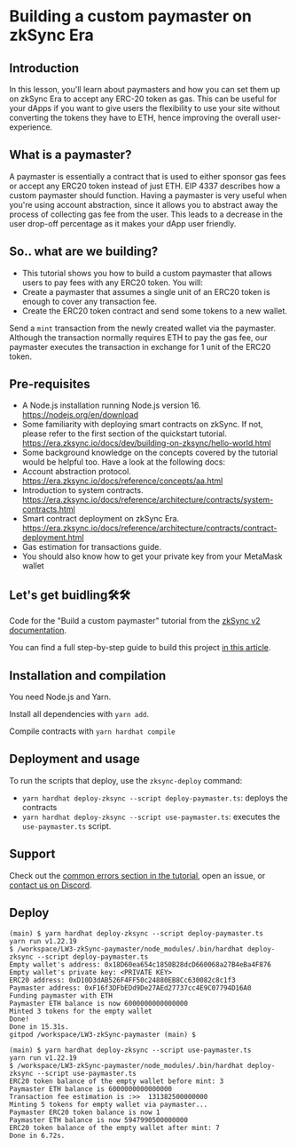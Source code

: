 # Building a custom paymaster on zkSync Era
## Introduction  

In this lesson, you'll learn about paymasters and how you can set them up on zkSync Era to accept any ERC-20 token as gas. This can be useful for your dApps if you want to give users the flexibility to use your site without converting the tokens they have to ETH, hence improving the overall user-experience.  

## What is a paymaster?  

A paymaster is essentially a contract that is used to either sponsor gas fees or accept any ERC20 token instead of just ETH. EIP 4337 describes how a custom paymaster should function. Having a paymaster is very useful when you're using account abstraction, since it allows you to abstract away the process of collecting gas fee from the user. This leads to a decrease in the user drop-off percentage as it makes your dApp user friendly.  

## So.. what are we building?

- This tutorial shows you how to build a custom paymaster that allows users to pay fees with any ERC20 token. You will:
- Create a paymaster that assumes a single unit of an ERC20 token is enough to cover any transaction fee.  
- Create the ERC20 token contract and send some tokens to a new wallet.  

Send a `mint` transaction from the newly created wallet via the paymaster. Although the transaction normally requires ETH to pay the gas fee, our paymaster executes the transaction in exchange for 1 unit of the ERC20 token.  

## Pre-requisites

- A Node.js installation running Node.js version 16. https://nodejs.org/en/download  
- Some familiarity with deploying smart contracts on zkSync. If not, please refer to the first section of the quickstart tutorial. https://era.zksync.io/docs/dev/building-on-zksync/hello-world.html  
- Some background knowledge on the concepts covered by the tutorial would be helpful too. Have a look at the following docs:  
- Account abstraction protocol. https://era.zksync.io/docs/reference/concepts/aa.html  
- Introduction to system contracts. https://era.zksync.io/docs/reference/architecture/contracts/system-contracts.html  
- Smart contract deployment on zkSync Era. https://era.zksync.io/docs/reference/architecture/contracts/contract-deployment.html  
- Gas estimation for transactions guide.   
- You should also know how to get your private key from your MetaMask wallet

## Let's get buidling🛠️🛠️

Code for the "Build a custom paymaster" tutorial from the [zkSync v2 documentation](https://v2-docs.zksync.io/dev/).

You can find a full step-by-step guide to build this project [in this article](https://v2-docs.zksync.io/dev/tutorials/custom-paymaster-tutorial.html#prerequisite).

## Installation and compilation

You need Node.js and Yarn.

Install all dependencies with `yarn add`.

Compile contracts with `yarn hardhat compile`

## Deployment and usage

To run the scripts that deploy, use the `zksync-deploy` command:

- `yarn hardhat deploy-zksync --script deploy-paymaster.ts`: deploys the contracts
- `yarn hardhat deploy-zksync --script use-paymaster.ts`: executes the `use-paymaster.ts` script.

## Support

Check out the [common errors section in the tutorial](https://v2-docs.zksync.io/dev/tutorials/custom-paymaster-tutorial.html#prerequisite), open an issue, or [contact us on Discord](https://discord.com/invite/px2aR7w).   

## Deploy

```shell
(main) $ yarn hardhat deploy-zksync --script deploy-paymaster.ts
yarn run v1.22.19
$ /workspace/LW3-zkSync-paymaster/node_modules/.bin/hardhat deploy-zksync --script deploy-paymaster.ts
Empty wallet's address: 0x18D60ea654c1850B28dcD660068a27B4eBa4F876
Empty wallet's private key: <PRIVATE KEY>
ERC20 address: 0xD10D3dAB526F4FF50c24880EB8Cc630082c8c1f3
Paymaster address: 0xF16f3DFbEDd9De27AEd27737cc4E9C07794D16A0
Funding paymaster with ETH
Paymaster ETH balance is now 6000000000000000
Minted 3 tokens for the empty wallet
Done!
Done in 15.31s.
gitpod /workspace/LW3-zkSync-paymaster (main) $ 
```

```shell
(main) $ yarn hardhat deploy-zksync --script use-paymaster.ts
yarn run v1.22.19
$ /workspace/LW3-zkSync-paymaster/node_modules/.bin/hardhat deploy-zksync --script use-paymaster.ts
ERC20 token balance of the empty wallet before mint: 3
Paymaster ETH balance is 6000000000000000
Transaction fee estimation is :>>  131382500000000
Minting 5 tokens for empty wallet via paymaster...
Paymaster ERC20 token balance is now 1
Paymaster ETH balance is now 5947990500000000
ERC20 token balance of the empty wallet after mint: 7
Done in 6.72s.
```